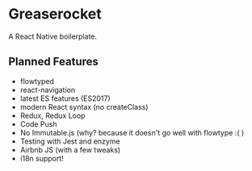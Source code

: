 # Greaserocket
A React Native boilerplate.

## Planned Features
* flowtyped
* react-navigation
* latest ES features (ES2017)
* modern React syntax (no createClass)
* Redux, Redux Loop
* Code Push
* No Immutable.js (why? because it doesn't go well with flowtype :( )
* Testing with Jest and enzyme
* Airbnb JS (with a few tweaks)
* i18n support!